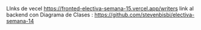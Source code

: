 LInks de vecel https://fronted-electiva-semana-15.vercel.app/writers
link al backend con Diagrama de Clases : https://github.com/stevenbisbi/electiva-semana-14
